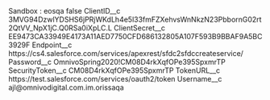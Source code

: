 <?xml version="1.0" encoding="UTF-8"?>
<CustomMetadata xmlns="http://soap.sforce.com/2006/04/metadata" xmlns:xsi="http://www.w3.org/2001/XMLSchema-instance" xmlns:xsd="http://www.w3.org/2001/XMLSchema">
    <label>Sandbox : eosqa</label>
    <protected>false</protected>
    <values>
        <field>ClientID__c</field>
        <value xsi:type="xsd:string">3MVG94DzwlYDSHS6jPRjWKdLh4e5l33fmFZXehvsWnNkzN23PbbornG02rt2QtVV_NpX1jC.Q0RSa0iXpLC.L</value>
    </values>
    <values>
        <field>ClientSecret__c</field>
        <value xsi:type="xsd:string">EE9473CA33949E4173A11AED7750CFD686132805A107F593B9BBAF9A5BC3929F</value>
    </values>
    <values>
        <field>Endpoint__c</field>
        <value xsi:type="xsd:string">https://cs4.salesforce.com/services/apexrest/sfdc2sfdccreateservice/</value>
    </values>
    <values>
        <field>Password__c</field>
        <value xsi:type="xsd:string">OmnivoSpring2020!CM08D4rkXqfOPe395SpxmrTP</value>
    </values>
    <values>
        <field>SecurityToken__c</field>
        <value xsi:type="xsd:string">CM08D4rkXqfOPe395SpxmrTP</value>
    </values>
    <values>
        <field>TokenURL__c</field>
        <value xsi:type="xsd:string">https://test.salesforce.com/services/oauth2/token</value>
    </values>
    <values>
        <field>Username__c</field>
        <value xsi:type="xsd:string">ajl@omnivodigital.com.im.orissaqa</value>
    </values>
</CustomMetadata>
